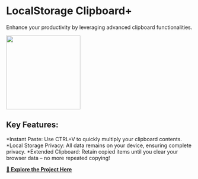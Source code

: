 # LocalStorage Clipboard+
Enhance your productivity by leveraging advanced clipboard functionalities.

<img src="https://github.com/tobwil/markdown_content/assets/72387477/84577c0f-ef78-4280-97a5-03c4630eab5c" width="200" height="200">

## Key Features:

*Instant Paste: Use CTRL+V to quickly multiply your clipboard contents.
*Local Storage Privacy: All data remains on your device, ensuring complete privacy.
*Extended Clipboard: Retain copied items until you clear your browser data – no more repeated copying!

**[🔗 Explore the Project Here](https://a.picoapps.xyz/administration-deal)**
